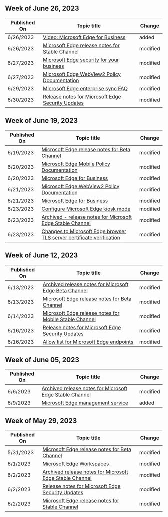 <!-- This file is generated automatically each week. Changes made to this file will be overwritten.-->



## Week of June 26, 2023


| Published On |Topic title | Change |
|------|------------|--------|
| 6/26/2023 | [Video: Microsoft Edge for Business](/DeployEdge/microsoft-edge-video-msedge-for-business) | added |
| 6/26/2023 | [Microsoft Edge release notes for Stable Channel](/DeployEdge/microsoft-edge-relnote-stable-channel) | modified |
| 6/27/2023 | [Microsoft Edge security for your business](/DeployEdge/ms-edge-security-for-business) | modified |
| 6/27/2023 | [Microsoft Edge WebView2 Policy Documentation](/DeployEdge/microsoft-edge-webview-policies) | modified |
| 6/29/2023 | [Microsoft Edge enterprise sync FAQ](/DeployEdge/microsoft-edge-enterprise-sync-faq) | modified |
| 6/30/2023 | [Release notes for Microsoft Edge Security Updates](/DeployEdge/microsoft-edge-relnotes-security) | modified |


## Week of June 19, 2023


| Published On |Topic title | Change |
|------|------------|--------|
| 6/19/2023 | [Microsoft Edge release notes for Beta Channel](/DeployEdge/microsoft-edge-relnote-beta-channel) | modified |
| 6/20/2023 | [Microsoft Edge Mobile Policy Documentation](/DeployEdge/microsoft-edge-mobile-policies) | modified |
| 6/20/2023 | [Microsoft Edge for Business](/DeployEdge/microsoft-edge-for-business) | modified |
| 6/21/2023 | [Microsoft Edge WebView2 Policy Documentation](/DeployEdge/microsoft-edge-webview-policies) | modified |
| 6/21/2023 | [Microsoft Edge for Business](/DeployEdge/microsoft-edge-for-business) | modified |
| 6/23/2023 | [Configure Microsoft Edge kiosk mode](/DeployEdge/microsoft-edge-configure-kiosk-mode) | modified |
| 6/23/2023 | [Archived - release notes for Microsoft Edge Stable Channel](/DeployEdge/microsoft-edge-relnote-archive-mobile-stable-channel) | modified |
| 6/23/2023 | [Changes to Microsoft Edge browser TLS server certificate verification](/DeployEdge/microsoft-edge-security-cert-verification) | modified |


## Week of June 12, 2023


| Published On |Topic title | Change |
|------|------------|--------|
| 6/13/2023 | [Archived release notes for Microsoft Edge Beta Channel](/DeployEdge/microsoft-edge-relnote-archive-beta-channel) | modified |
| 6/13/2023 | [Microsoft Edge release notes for Beta Channel](/DeployEdge/microsoft-edge-relnote-beta-channel) | modified |
| 6/14/2023 | [Microsoft Edge release notes for Mobile Stable Channel](/DeployEdge/microsoft-edge-relnote-mobile-stable-channel) | modified |
| 6/16/2023 | [Release notes for Microsoft Edge Security Updates](/DeployEdge/microsoft-edge-relnotes-security) | modified |
| 6/16/2023 | [Allow list for Microsoft Edge endpoints](/DeployEdge/microsoft-edge-security-endpoints) | modified |


## Week of June 05, 2023


| Published On |Topic title | Change |
|------|------------|--------|
| 6/6/2023 | [Archived release notes for Microsoft Edge Stable Channel](/DeployEdge/microsoft-edge-relnote-archive-stable-channel) | modified |
| 6/9/2023 | [Microsoft Edge management service](/DeployEdge/microsoft-edge-management-service) | added |


## Week of May 29, 2023


| Published On |Topic title | Change |
|------|------------|--------|
| 5/31/2023 | [Microsoft Edge release notes for Beta Channel](/DeployEdge/microsoft-edge-relnote-beta-channel) | modified |
| 6/1/2023 | [Microsoft Edge Workspaces](/DeployEdge/microsoft-edge-workspaces) | modified |
| 6/2/2023 | [Archived release notes for Microsoft Edge Stable Channel](/DeployEdge/microsoft-edge-relnote-archive-stable-channel) | modified |
| 6/2/2023 | [Release notes for Microsoft Edge Security Updates](/DeployEdge/microsoft-edge-relnotes-security) | modified |
| 6/2/2023 | [Microsoft Edge release notes for Stable Channel](/DeployEdge/microsoft-edge-relnote-stable-channel) | modified |
